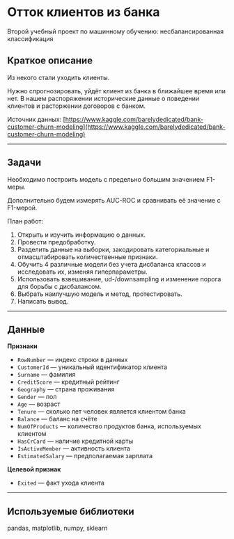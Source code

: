 # Отток клиентов из банка

Второй учебный проект по машинному обучению: несбалансированная классификация

## Краткое описание

Из некого стали уходить клиенты.

Нужно спрогнозировать, уйдёт клиент из банка в ближайшее время или нет. В нашем распоряжении исторические данные о поведении клиентов и расторжении договоров с банком. 

Источник данных: [https://www.kaggle.com/barelydedicated/bank-customer-churn-modeling](https://www.kaggle.com/barelydedicated/bank-customer-churn-modeling)

---

## Задачи

Необходимо построить модель с предельно большим значением F1-меры.

Дополнительно будем измерять AUC-ROC и сравнивать её значение с F1-мерой.

План работ:
1. Открыть и изучить информацию о данных.
2. Провести предобработку.
3. Разделить данные на выборки, закодировать категориальные и отмасштабировать количественные признаки.
4. Обучить 4 различные модели без учета дисбаланса классов и исследовать их, изменяя гиперпараметры.
5. Использовать взвешивание, ud-/downsampling и изменение порога для борьбы с дисбалансом.
6. Выбрать наилучшую модель и метод, протестировать.
7. Написать вывод.

---

## Данные

**Признаки**
 - `RowNumber` — индекс строки в данных
 - `CustomerId` — уникальный идентификатор клиента
 - `Surname` — фамилия
 - `CreditScore` — кредитный рейтинг
 - `Geography` — страна проживания
 - `Gender` — пол
 - `Age` — возраст
 - `Tenure` — сколько лет человек является клиентом банка
 - `Balance` — баланс на счёте
 - `NumOfProducts` — количество продуктов банка, используемых клиентом
 - `HasCrCard` — наличие кредитной карты
 - `IsActiveMember` — активность клиента
 - `EstimatedSalary` — предполагаемая зарплата

**Целевой признак**
 - `Exited` — факт ухода клиента

---

## Используемые библиотеки

pandas, matplotlib, numpy, sklearn
